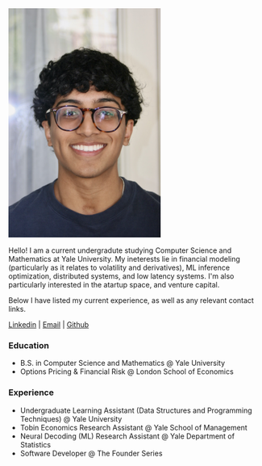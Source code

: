 <img src="profile.jpeg" width="60%" height="60%">

Hello! I am a current undergradute studying Computer Science and Mathematics at Yale University. My ineterests lie in financial modeling (particularly as it relates to volatility and derivatives), ML inference optimization, distributed systems, and low latency systems. I'm also particularly interested in the atartup space, and venture capital.

Below I have listed my current experience, as well as any relevant contact links. 

[Linkedin](https://www.linkedin.com/in/baig-farhan/) | [Email](mailto:farhan.baig@yale.edu) | [Github](https://github.com/f-baig)

### Education

- B.S. in Computer Science and Mathematics @ Yale University
- Options Pricing & Financial Risk @ London School of Economics

### Experience

- Undergraduate Learning Assistant (Data Structures and Programming Techniques) @ Yale University
- Tobin Economics Research Assistant @ Yale School of Management
- Neural Decoding (ML) Research Assistant @ Yale Department of Statistics
- Software Developer @ The Founder Series

